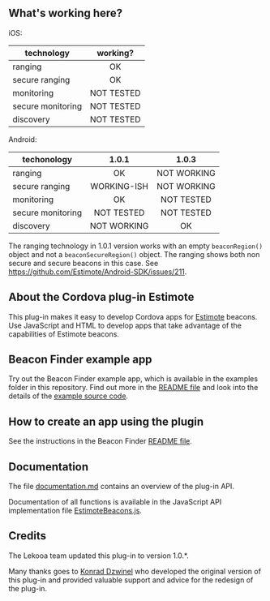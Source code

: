 ## What's working here?

iOS:

technology | working?
-- | :-:
ranging | OK
secure ranging | OK
monitoring | NOT TESTED
secure monitoring | NOT TESTED
discovery | NOT TESTED

Android: 

techonology | 1.0.1 | 1.0.3
-- | :-: | :-:
ranging | OK | NOT WORKING
secure ranging | WORKING-ISH | NOT WORKING
monitoring | OK | NOT TESTED
secure monitoring | NOT TESTED | NOT TESTED
discovery | NOT WORKING | OK

The ranging technology in 1.0.1 version works with an empty `beaconRegion()` object and not a `beaconSecureRegion()` object. The ranging shows both non secure and secure beacons in this case.
See https://github.com/Estimote/Android-SDK/issues/211.

## About the Cordova plug-in Estimote

This plug-in makes it easy to develop Cordova apps for [Estimote](https://estimote.com) beacons. Use JavaScript and HTML to develop apps that take advantage of the capabilities of Estimote beacons.

## Beacon Finder example app

Try out the Beacon Finder example app, which is available in the examples folder in this repository. Find out more in the [README file](examples/beacon-finder/README.md) and look into the details of the [example source code](examples/beacon-finder/www/).

## How to create an app using the plugin

See the instructions in the Beacon Finder [README file](examples/beacon-finder/README.md).

## Documentation

The file [documentation.md](documentation.md) contains an overview of the plug-in API.

Documentation of all functions is available in the JavaScript API implementation file [EstimoteBeacons.js](plugin/src/js/EstimoteBeacons.js).

## Credits

The Lekooa team updated this plug-in to version 1.0.*.

Many thanks goes to [Konrad Dzwinel](https://github.com/kdzwinel) who developed the original version of this plug-in and provided valuable support and advice for the redesign of the plug-in.
